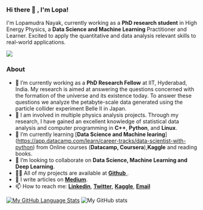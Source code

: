 ### Hi there 👋 , I'm Lopa! 
I'm Lopamudra Nayak, currently working as a **PhD research student** in High Energy Physics, a **Data Science and Machine Learning** Practitioner and Learner. Excited to apply the quantitative and data analysis relevant skills to real-world applications.

![](https://komarev.com/ghpvc/?username=lophy95)

### About 
- 🔭 I’m currently working as a **PhD Research Fellow** at IIT, Hyderabad, India. My research is aimed at answering the questions concerned with the formation of the universe and its existence today. To answer these questions we analyze the petabyte-scale data generated using the particle collider experiment Belle II in Japan.
- 🔭 I am involved in multiple physics analysis projects. Through my research, I have gained an excellent knowledge of statistical data analysis and computer programming in **C++**, **Python**, and **Linux**.
- 🌱 I’m currently learning [**Data Science and Machine learing**] (https://app.datacamp.com/learn/career-tracks/data-scientist-with-python) from Online courses (**Datacamp, Coursera**),**Kaggle** and reading books.
- 👯 I’m looking to collaborate on **Data Science, Machine Learning and Deep Learning**.
- 👨‍💻 All of my projects are available at [**Github** ](https://github.com/lophy95?tab=repositories).
- 📝 I write articles on [**Medium**](https://medium.com/@lophy95).
- 📫 How to reach me: [**Linkedin**](www.linkedin.com/in/lopamudra-nayak-3190731ab), [**Twitter**](https://twitter.com/nayak_lopa95), [**Kaggle**](https://www.kaggle.com/alldnayak), [**Email**](lopamudra.nayakcda@gmail.com)

[![My GitHub Language Stats](https://github-readme-stats.vercel.app/api/top-langs/?username=lophy95&langs_count=5&theme=tokyonight)]()
![My GitHub stats](https://github-readme-stats.vercel.app/api?username=lophy95&show_icons=true&theme=radical)
